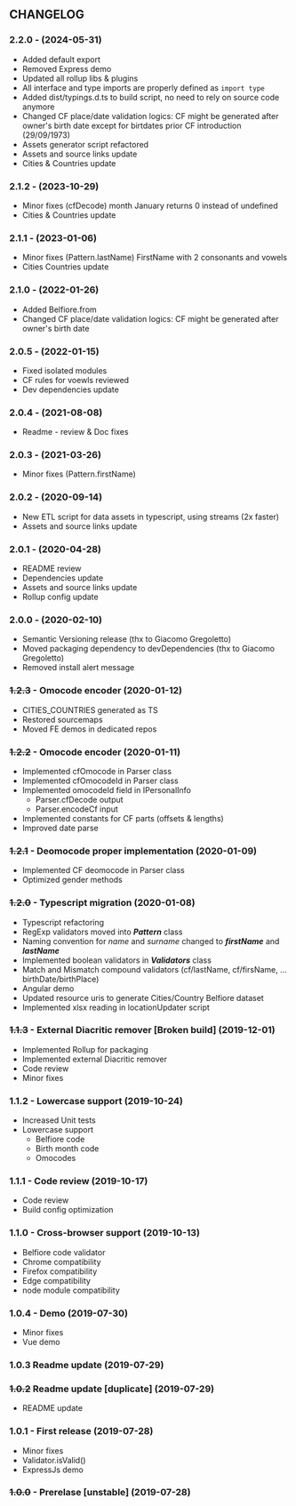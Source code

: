 ## CHANGELOG

### 2.2.0 - (2024-05-31)

- Added default export
- Removed Express demo
- Updated all rollup libs & plugins
- All interface and type imports are properly defined as `import type`
- Added dist/typings.d.ts to build script, no need to rely on source code anymore
- Changed CF place/date validation logics: CF might be generated after owner's birth date except for birtdates prior CF introduction (29/09/1973)
- Assets generator script refactored
- Assets and source links update
- Cities & Countries update

### 2.1.2 - (2023-10-29)

- Minor fixes (cfDecode) month January returns 0 instead of undefined
- Cities & Countries update

### 2.1.1 - (2023-01-06)

- Minor fixes (Pattern.lastName) FirstName with 2 consonants and vowels
- Cities Countries update

### 2.1.0 - (2022-01-26)

- Added Belfiore.from
- Changed CF place/date validation logics: CF might be generated after owner's birth date

### 2.0.5 - (2022-01-15)

- Fixed isolated modules
- CF rules for voewls reviewed
- Dev dependencies update

### 2.0.4 - (2021-08-08)

- Readme - review & Doc fixes

### 2.0.3 - (2021-03-26)

- Minor fixes (Pattern.firstName)

### 2.0.2 - (2020-09-14)

- New ETL script for data assets in typescript, using streams (2x faster)
- Assets and source links update

### 2.0.1 - (2020-04-28)

- README review
- Dependencies update
- Assets and source links update
- Rollup config update

### 2.0.0 - (2020-02-10)

- Semantic Versioning release (thx to Giacomo Gregoletto)
- Moved packaging dependency to devDependencies (thx to Giacomo Gregoletto)
- Removed install alert message

### ~~1.2.3~~ - Omocode encoder (2020-01-12)

- CITIES_COUNTRIES generated as TS
- Restored sourcemaps
- Moved FE demos in dedicated repos

### ~~1.2.2~~ - Omocode encoder (2020-01-11)

- Implemented cfOmocode in Parser class
- Implemented cfOmocodeId in Parser class
- Implemented omocodeId field in IPersonalInfo
  - Parser.cfDecode output
  - Parser.encodeCf input
- Implemented constants for CF parts (offsets & lengths)
- Improved date parse

### ~~1.2.1~~ - Deomocode proper implementation (2020-01-09)

- Implemented CF deomocode in Parser class
- Optimized gender methods

### ~~1.2.0~~ - Typescript migration (2020-01-08)

- Typescript refactoring
- RegExp validators moved into **_Pattern_** class
- Naming convention for _name_ and _surname_ changed to **_firstName_** and **_lastName_**
- Implemented boolean validators in **_Validators_** class
- Match and Mismatch compound validators (cf/lastName, cf/firsName, ... birthDate/birthPlace)
- Angular demo
- Updated resource uris to generate Cities/Country Belfiore dataset
- Implemented xlsx reading in locationUpdater script

### ~~1.1.3~~ - External Diacritic remover [Broken build] (2019-12-01)

- Implemented Rollup for packaging
- Implemented external Diacritic remover
- Code review
- Minor fixes

### 1.1.2 - Lowercase support (2019-10-24)

- Increased Unit tests
- Lowercase support
  - Belfiore code
  - Birth month code
  - Omocodes

### 1.1.1 - Code review (2019-10-17)

- Code review
- Build config optimization

### 1.1.0 - Cross-browser support (2019-10-13)

- Belfiore code validator
- Chrome compatibility
- Firefox compatibility
- Edge compatibility
- node module compatibility

### 1.0.4 - Demo (2019-07-30)

- Minor fixes
- Vue demo

### 1.0.3 Readme update (2019-07-29)

### ~~1.0.2~~ Readme update [duplicate] (2019-07-29)

- README update

### 1.0.1 - First release (2019-07-28)

- Minor fixes
- Validator.isValid()
- ExpressJs demo

### ~~1.0.0~~ - Prerelase [unstable] (2019-07-28)
